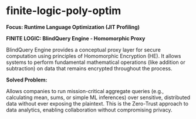 # finite-logic-poly-optim
<b>Focus: Runtime Language Optimization (JIT Profiling)</b>

<b>FINITE LOGIC: BlindQuery Engine - Homomorphic Proxy</b>

BlindQuery Engine provides a conceptual proxy layer for secure computation using principles of Homomorphic Encryption (HE). It allows systems to perform fundamental mathematical operations (like addition or subtraction) on data that remains encrypted throughout the process.

<b>Solved Problem: </b>

Allows companies to run mission-critical aggregate queries (e.g., calculating mean, sums, or simple ML inferences) over sensitive, distributed data without ever exposing the plaintext. This is the Zero-Trust approach to data analytics, enabling collaboration without compromising privacy.
